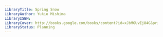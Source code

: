 ```yaml
---
LibraryTitle: Spring Snow
LibraryAuthor: Yukio Mishima
LibraryISBN: 
LibraryCover: http://books.google.com/books/content?id=xJbMGUvEj84C&printsec=frontcover&img=1&zoom=1&source=gbs_api
LibraryStatus: Planning
---
```

